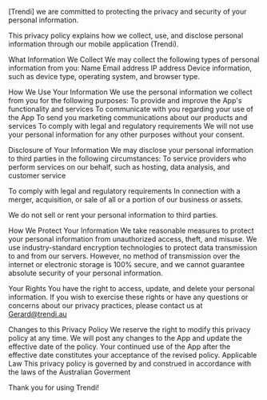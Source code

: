 [Trendi] we are committed to protecting the privacy and security of your personal information. 

This privacy policy explains how we collect, use, and disclose personal information through our mobile application (Trendi).

What Information We Collect We may collect the following types of personal information from you:
Name
Email address
IP address
Device information, such as device type, operating system, and browser type.

How We Use Your Information We use the personal information we collect from you for the following purposes:
To provide and improve the App's functionality and services
To communicate with you regarding your use of the App
To send you marketing communications about our products and services
To comply with legal and regulatory requirements
We will not use your personal information for any other purposes without your consent.

Disclosure of Your Information We may disclose your personal information to third parties in the following circumstances:
To service providers who perform services on our behalf, such as hosting, data analysis, and customer service

To comply with legal and regulatory requirements
In connection with a merger, acquisition, or sale of all or a portion of our business or assets.

We do not sell or rent your personal information to third parties.

How We Protect Your Information We take reasonable measures to protect your personal information from unauthorized access, theft, and misuse. We use industry-standard encryption technologies to protect data transmission to and from our servers. However, no method of transmission over the internet or electronic storage is 100% secure, and we cannot guarantee absolute security of your personal information.

Your Rights You have the right to access, update, and delete your personal information. If you wish to exercise these rights or have any questions or concerns about our privacy practices, please contact us at Gerard@trendi.au

Changes to this Privacy Policy We reserve the right to modify this privacy policy at any time. We will post any changes to the App and update the effective date of the policy. Your continued use of the App after the effective date constitutes your acceptance of the revised policy.
Applicable Law This privacy policy is governed by and construed in accordance with the laws of the Australian Goverment

Thank you for using Trendi!

